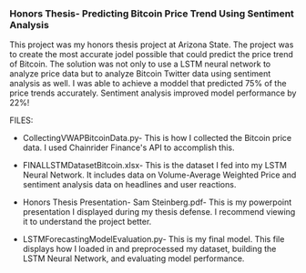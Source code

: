 ### Honors Thesis- Predicting Bitcoin Price Trend Using Sentiment Analysis

This project was my honors thesis project at Arizona State. The project was to create the most accurate jodel possible that could predict the price trend of Bitcoin. The solution was not only to use a LSTM neural network to analyze price data but to analyze Bitcoin Twitter data using sentiment analysis as well. I was able to achieve a moddel that predicted 75% of the price trends accurately. Sentiment analysis improved model performance by 22%!

FILES:

- CollectingVWAPBitcoinData.py- This is how I collected the Bitcoin price data. I used Chainrider Finance's API to accomplish this.

- FINALLSTMDatasetBitcoin.xlsx- This is the dataset I fed into my LSTM Neural Network. It includes data on Volume-Average Weighted Price and sentiment analysis data on headlines and user reactions.

- Honors Thesis Presentation- Sam Steinberg.pdf- This is my powerpoint presentation I displayed during my thesis defense. I recommend viewing it to understand the project better.

- LSTMForecastingModelEvaluation.py- This is my final model. This file displays how I loaded in and preprocessed my dataset, building the LSTM Neural Network, and evaluating model performance. 




